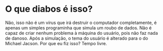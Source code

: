 # O que diabos é isso?

Não, isso não é um vírus que irá destruir o computador completamente, é apenas um simples programinha que simula um roubo de dados. Não é capaz de criar nenhum problema à máquina do usuário, pois não faz nada de danoso.
Após a simulação, o tema do usuário é alterado para o do Michael Jacson. Por que eu fiz isso? Tempo livre.